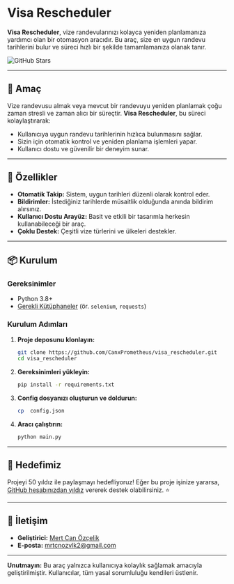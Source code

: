 
# Visa Rescheduler

**Visa Rescheduler**, vize randevularınızı kolayca yeniden planlamanıza yardımcı olan bir otomasyon aracıdır. Bu araç, size en uygun randevu tarihlerini bulur ve süreci hızlı bir şekilde tamamlamanıza olanak tanır.

![GitHub Stars](https://img.shields.io/github/stars/username/visa_rescheduler?style=social)

---

## 🎯 Amaç
Vize randevusu almak veya mevcut bir randevuyu yeniden planlamak çoğu zaman stresli ve zaman alıcı bir süreçtir. **Visa Rescheduler**, bu süreci kolaylaştırarak:
- Kullanıcıya uygun randevu tarihlerinin hızlıca bulunmasını sağlar.
- Sizin için otomatik kontrol ve yeniden planlama işlemleri yapar.
- Kullanıcı dostu ve güvenilir bir deneyim sunar.

---

## 🚀 Özellikler
- **Otomatik Takip:** Sistem, uygun tarihleri düzenli olarak kontrol eder.
- **Bildirimler:** İstediğiniz tarihlerde müsaitlik olduğunda anında bildirim alırsınız.
- **Kullanıcı Dostu Arayüz:** Basit ve etkili bir tasarımla herkesin kullanabileceği bir araç.
- **Çoklu Destek:** Çeşitli vize türlerini ve ülkeleri destekler.

---

## 📦 Kurulum

### Gereksinimler
- Python 3.8+ 
- [Gerekli Kütüphaneler](requirements.txt) (ör. `selenium`, `requests`)

### Kurulum Adımları
1. **Proje deposunu klonlayın:**
   ```bash
   git clone https://github.com/CanxPrometheus/visa_rescheduler.git
   cd visa_rescheduler
   ```

2. **Gereksinimleri yükleyin:**
   ```bash
   pip install -r requirements.txt
   ```

3. **Config dosyanızı oluşturun ve doldurun:**
   ```bash
   cp  config.json
   ```

4. **Aracı çalıştırın:**
   ```bash
   python main.py
   ```

---

## 🌟 Hedefimiz
Projeyi 50 yıldız ile paylaşmayı hedefliyoruz! Eğer bu proje işinize yararsa, [GitHub hesabınızdan yıldız](https://github.com/CanxPrometheus/visa_rescheduler) vererek destek olabilirsiniz. ⭐

---

## 📧 İletişim
- **Geliştirici:** [Mert Can Özçelik](https://github.com/CanxPrometheus)
- **E-posta:** mrtcnozvlk2@gmail.com

---

**Unutmayın:** Bu araç yalnızca kullanıcıya kolaylık sağlamak amacıyla geliştirilmiştir. Kullanıcılar, tüm yasal sorumluluğu kendileri üstlenir.
